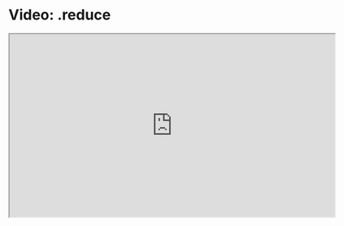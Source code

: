 # Video: .reduce

<iframe src="https://vimeo.com/549284396" width="640" height="360" allowfullscreen="allowfullscreen" allow="autoplay; fullscreen; picture-in-picture"></iframe>
